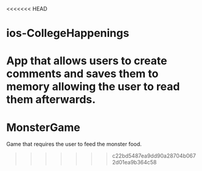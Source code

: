 <<<<<<< HEAD
# ios-CollegeHappenings
App that allows users to create comments and saves them to memory allowing the user to read them afterwards.
=======
# MonsterGame
Game that requires the user to feed the monster food.
>>>>>>> c22bd5487ea9dd90a28704b0672d01ea9b364c58
